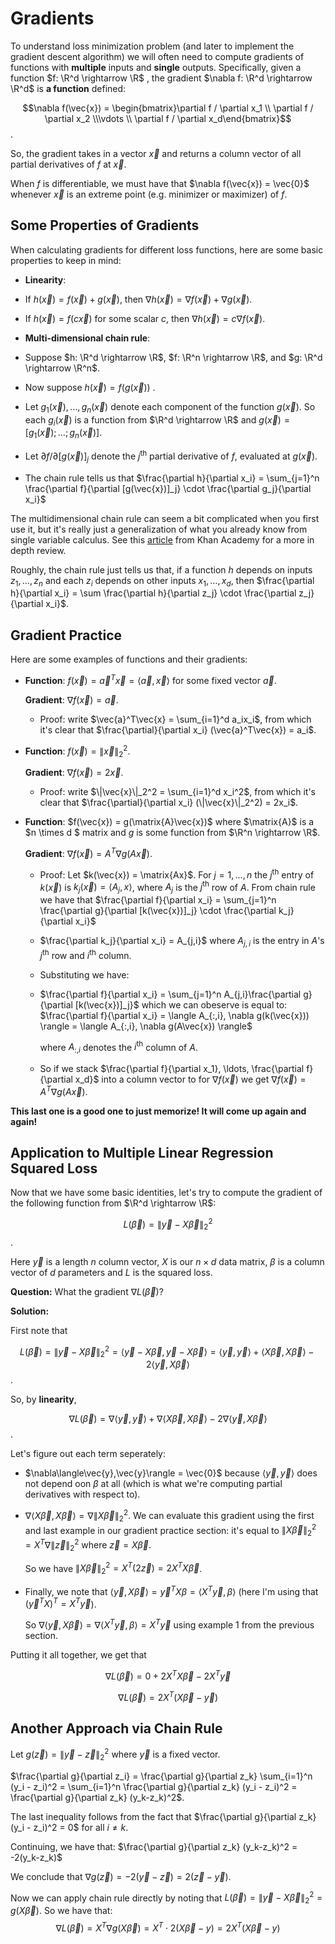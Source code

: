 # Gradients

To understand loss minimization problem (and later to implement the gradient descent algorithm) we will often need to compute gradients of functions with **multiple** inputs and **single** outputs. Specifically, given a function $f: \R^d \rightarrow \R$ , the gradient $\nabla f: \R^d \rightarrow \R^d$ is **a function** defined:

$$\nabla f(\vec{x}) = \begin{bmatrix}\partial f / \partial x_1 \\ \partial f / \partial x_2 \\\vdots \\ \partial f / \partial x_d\end{bmatrix}$$ .

So, the gradient takes in a vector $\vec{x}$ and returns a column vector of all partial derivatives of $f$ at $\vec{x}$.



When $f$ is differentiable, we must have that $\nabla f(\vec{x}) = \vec{0}$  whenever $\vec{x}$ is an extreme point (e.g. minimizer or maximizer) of $f$. 



## Some Properties of Gradients

When calculating gradients for different loss functions, here are some basic properties to keep in mind:

*  **Linearity**: 

  * If $h(\vec{x}) = f(\vec{x}) + g(\vec{x})$, then $\nabla h(\vec{x}) = \nabla f(\vec{x}) + \nabla g(\vec{x})$. 
  * If $h(\vec{x}) = f(c\vec{x})$ for some scalar $c$, then $\nabla h(\vec{x}) = c\nabla f(\vec{x})$. 

* **Multi-dimensional chain rule**:
* Suppose $h: \R^d \rightarrow \R$, $f: \R^n \rightarrow \R$, and $g: \R^d \rightarrow \R^n$.  
  
* Now suppose $h(\vec{x}) = f(g(\vec{x}))$ . 
  
* Let $g_1(\vec{x}), \ldots, g_n(\vec{x})$ denote each component of the function $g(\vec{x})$. So each $g_i(\vec{x})$ is a function from $\R^d \rightarrow \R$ and $g(\vec{x}) = [g_1(\vec{x});\ldots; g_n(\vec{x})]$. 
  
* Let $\partial f /\partial [g(\vec{x})]_j$ denote the $j^\text{th}$ partial derivative of $f$, evaluated at $g(\vec{x})$.
  
* The chain rule tells us that $\frac{\partial h}{\partial x_i} = \sum_{j=1}^n \frac{\partial f}{\partial [g(\vec{x})]_j} \cdot \frac{\partial g_j}{\partial x_i}$

The multidimensional chain rule can seem a bit complicated when you first use it, but it's really just a generalization of what you already know from single variable calculus. See this [article](https://www.khanacademy.org/math/multivariable-calculus/multivariable-derivatives/differentiating-vector-valued-functions/a/multivariable-chain-rule-simple-version) from Khan Academy for a more in depth review. 

Roughly, the chain rule just tells us that, if a function $h$ depends on inputs $z_1, \ldots, z_n$ and each $z_i$ depends on other inputs $x_1, \ldots, x_d$, then $\frac{\partial h}{\partial x_i} = \sum \frac{\partial h}{\partial z_j} \cdot \frac{\partial z_j}{\partial x_i}$.  



## Gradient Practice

Here are some examples of functions and their gradients:

* **Function**: $f(\vec{x}) = \vec{a}^T\vec{x} = \langle \vec{a},\vec{x}\rangle$ for some fixed vector $\vec{a}$. 

  **Gradient**: $\nabla f(\vec{x}) = \vec{a}$.

  * Proof: write $\vec{a}^T\vec{x} = \sum_{i=1}^d a_ix_i$, from which it's clear that $\frac{\partial}{\partial x_i}  (\vec{a}^T\vec{x}) = a_i$.

* **Function**: $f(\vec{x}) = \|\vec{x}\|_2^2$. 

  **Gradient**: $\nabla f(\vec{x}) = 2\vec{x}$.

  * Proof: write $\|\vec{x}\|_2^2 = \sum_{i=1}^d x_i^2$, from which it's clear that $\frac{\partial}{\partial x_i}  (\|\vec{x}\|_2^2) = 2x_i$.

* **Function**: $f(\vec{x}) = g(\matrix{A}\vec{x})$ where $\matrix{A}$ is a $n \times d $ matrix and $g$ is some function from $\R^n \rightarrow \R$. 

  **Gradient**: $\nabla f(\vec{x}) = A^T \nabla g(A\vec{x})$. 

  * Proof: Let $k(\vec{x}) = \matrix{Ax}$. For  $j = 1,\ldots, n$ the $j^\text{th}$ entry of $k(\vec{x})$ is $k_j(\vec{x}) = \langle A_j, x \rangle$, where $A_j$ is the $j^\text{th}$ row of $A$.  From chain rule we have that $\frac{\partial f}{\partial x_i} = \sum_{j=1}^n \frac{\partial g}{\partial [k(\vec{x})]_j} \cdot \frac{\partial k_j}{\partial x_i}$

  * $\frac{\partial k_j}{\partial x_i} = A_{j,i}$ where $A_{j,i}$ is the entry in $A$'s $j^\text{th}$ row and $i^\text{th}$ column. 

  * Substituting we have:

  * $\frac{\partial f}{\partial x_i} = \sum_{j=1}^n A_{j,i}\frac{\partial g}{\partial [k(\vec{x})]_j}$ which we can obeserve is equal to: $\frac{\partial f}{\partial x_i} = \langle A_{:,i}, \nabla g(k(\vec{x})) \rangle = \langle A_{:,i}, \nabla g(A\vec{x}) \rangle$

    where $A_{:,i}$ denotes the $i^\text{th}$ column of $A$.

    

  * So if we stack $\frac{\partial f}{\partial x_1}, \ldots, \frac{\partial f}{\partial x_d}$ into a column vector to for $\nabla f(\vec{x})$ we get $\nabla f(\vec{x}) = A^T \nabla g(A\vec{x})$. 

**This last one is a good one to just memorize! It will come up again and again!**



## Application to Multiple Linear Regression Squared Loss

Now that we have some basic identities, let's try to compute the gradient of the following function from $\R^d \rightarrow \R$: 

$$ L(\vec{\beta}) = \|\vec{y} - X\vec{\beta}\|_2^2$$.

Here $\vec{y}$ is a length $n$ column vector, $X$ is our $n \times d$ data matrix, $\beta$ is a column vector of $d$ parameters and $L$ is the squared loss. 

**Question:** What the gradient $\nabla L(\vec{\beta})$?

**Solution:**

First note that

$$L(\vec{\beta}) = \|\vec{y} - X\vec{\beta}\|_2^2 = \langle\vec{y} - X\vec{\beta},\vec{y} - X\vec{\beta}\rangle = \langle\vec{y},\vec{y}\rangle + \langle X\vec{\beta}, X\vec{\beta}\rangle - 2 \langle \vec{y},X\vec{\beta}\rangle$$.

So, by **linearity**, 

$$\nabla L(\vec{\beta}) = \nabla\langle\vec{y},\vec{y}\rangle + \nabla\langle X\vec{\beta}, X\vec{\beta}\rangle - 2 \nabla\langle \vec{y},X\vec{\beta}\rangle$$.

Let's figure out each term seperately:

* $\nabla\langle\vec{y},\vec{y}\rangle = \vec{0}$ because $\langle\vec{y},\vec{y}\rangle$ does not depend oon $\beta$ at all (which is what we're computing partial derivatives with respect to).

* $\nabla \langle X\vec{\beta}, X\vec{\beta}\rangle = \nabla \|X\vec{\beta}\|_2^2$. We can evaluate this gradient using the first and last example in our gradient practice section: it's equal to $\|X\vec{\beta}\|_2^2 = X^T \nabla \|\vec{z}\|_2^2$ where $\vec{z} = X\vec{\beta}$.  

  So we have $\|X\vec{\beta}\|_2^2 = X^T(2\vec{z}) =  2X^TX\vec{\beta}$.

* Finally, we note that $\langle \vec{y},X\vec{\beta} \rangle = \vec{y}^T X \beta = \langle X^T \vec{y}, \beta\rangle$ (here I'm using that $(\vec{y}^T X)^T = X^T\vec{y}$). 

  So $\nabla \langle \vec{y},X\vec{\beta}\rangle = \nabla \langle X^T \vec{y}, \beta\rangle = X^T \vec{y}$ using example 1 from the previous section. 

Putting it all together, we get that 

$$\nabla L(\vec{\beta}) = 0 + 2X^TX\vec{\beta} - 2 X^T\vec{y} $$

$$\nabla L(\vec{\beta}) = 2X^T(X\vec{\beta} - \vec{y})$$



## Another Approach via Chain Rule

Let $g(\vec{z}) = \|\vec{y} -\vec{z}\|^2_2$ where $\vec{y}$ is a fixed vector. 

$\frac{\partial g}{\partial z_i} = \frac{\partial g}{\partial z_k} \sum_{i=1}^n (y_i - z_i)^2 = \sum_{i=1}^n \frac{\partial g}{\partial z_k}  (y_i - z_i)^2 = \frac{\partial g}{\partial z_k} (y_k-z_k)^2$. 

The last inequality follows from the fact that $\frac{\partial g}{\partial z_k}  (y_i - z_i)^2 = 0$ for all $i\neq k$. 

Continuing, we have that: $\frac{\partial g}{\partial z_k} (y_k-z_k)^2 = -2(y_k-z_k)$

We conclude that $\nabla g(\vec{z}) = -2(\vec{y} - \vec{z}) = 2(\vec{z} - \vec{y})$. 

Now we can apply chain rule directly by noting that $L(\vec{\beta}) = \|\vec{y} - X\vec{\beta}\|_2^2 = g(X\vec{\beta})$. So we have that:
$$
\nabla L(\vec{\beta}) = X^T \nabla g(X\vec{\beta}) = X^T\cdot 2(X\vec{\beta} - y) = 2X^T(X\vec{\beta} - y) 
$$
